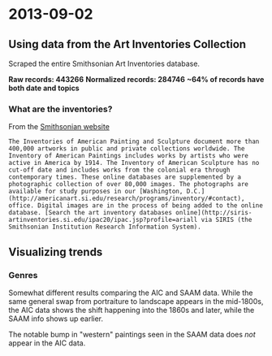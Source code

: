 # 2013-09-02

## Using data from the Art Inventories Collection

Scraped the entire Smithsonian Art Inventories database.

**Raw records: 443266**
**Normalized records: 284746**
**~64% of records have both date and topics**

### What are the inventories?

From the [Smithsonian website](http://americanart.si.edu/research/programs/inventory/)

	The Inventories of American Painting and Sculpture document more than 400,000 artworks in public and private collections worldwide. The Inventory of American Paintings includes works by artists who were active in America by 1914. The Inventory of American Sculpture has no cut-off date and includes works from the colonial era through contemporary times. These online databases are supplemented by a photographic collection of over 80,000 images. The photographs are available for study purposes in our [Washington, D.C.](http://americanart.si.edu/research/programs/inventory/#contact), office. Digital images are in the process of being added to the online database. [Search the art inventory databases online](http://siris-artinventories.si.edu/ipac20/ipac.jsp?profile=ariall via SIRIS (the Smithsonian Institution Research Information System).


## Visualizing trends

### Genres

Somewhat different results comparing the AIC and SAAM data. While the same general swap from portraiture to landscape appears in the mid-1800s, the AIC data shows the shift happening into the 1860s and later, while the SAAM info shows up earlier.

The notable bump in "western" paintings seen in the SAAM data does *not* appear in the AIC data.
